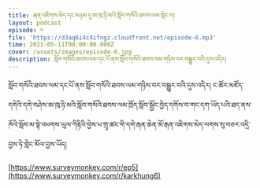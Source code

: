 ```yaml
---
title: རྒན་འཇིགས་མེད་དང་མཉམ་དུ་ཨ་ཁུ་ཉི་མའི་སློབ་གསོའི་ཐབས་ལམ་གླེང་བ།
layout: podcast
episode: ༦
file: 'https://d3aq6i4c4ifngz.cloudfront.net/episode-6.mp3'
time: 2021-05-11T00:00:00.000Z
cover: /assets/images/episode-6.jpg
description: སློབ་གསོའི་ཐབས་ལམ་དང་པོ་ནས་སློབ་གསོའི་ཐབས་ལམ་གཉིས་བར་བསྒྱུར་བའི་དུས་འདིར།
---
```


སློབ་གསོའི་ཐབས་ལམ་དང་པོ་ནས་སློབ་གསོའི་ཐབས་ལམ་གཉིས་བར་བསྒྱུར་བའི་དུས་འདིར། ང་ཚོར་མཛོད་དགེའི་དགེ་བཤེས་ཨ་ཁུ་ཉི་མའི་སློབ་གསོའི་ཐབས་ལམ་ཁྲོད་སློབ་སྦྱོང་བྱེད་དགོས་བ་གང་དག་ཡོད་པའི་ཐད་ནས་ཁོའི་སློབ་མ་སྟེ་འཕགས་ཡུལ་ཀིརྟིའི་བྱེས་པ་གྲྭ་ཚང་གི་དགེ་རྒན་ཆེན་མོ་རྒན་འཇིགས་མེད་ལགས་སུ་བཅར་འདྲི་བྱས་ཏེ་གླེང་མོལ་བྱས་ཡོད།

[https://www.surveymonkey.com/r/ep5](https://www.surveymonkey.com/r/karkhung6)
